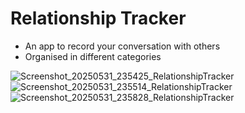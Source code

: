 # Relationship Tracker
- An app to record your conversation with others
- Organised in different categories


![Screenshot_20250531_235425_RelationshipTracker](https://github.com/user-attachments/assets/08d0b995-d083-4fff-ac0b-7b7fdcd26855)
![Screenshot_20250531_235514_RelationshipTracker](https://github.com/user-attachments/assets/37361251-69fb-4c40-8d04-6bb06d13897d)
![Screenshot_20250531_235828_RelationshipTracker](https://github.com/user-attachments/assets/f38b85e1-2436-46d7-8982-271bc750a5b5)

